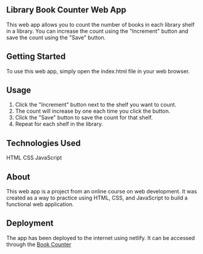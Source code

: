 ## Library Book Counter Web App

This web app allows you to count the number of books in each library shelf in a library. You can increase the count using the "Increment" button and save the count using the "Save" button.

## Getting Started

To use this web app, simply open the index.html file in your web browser.

## Usage

1. Click the "Increment" button next to the shelf you want to count.
2. The count will increase by one each time you click the button.
3. Click the "Save" button to save the count for that shelf.
4. Repeat for each shelf in the library.

## Technologies Used

HTML
CSS
JavaScript

## About

This web app is a project from an online course on web development. It was created as a way to practice using HTML, CSS, and JavaScript to build a functional web application.

## Deployment

The app has been deployed to the internet using netlify. It can be accessed through the [Book Counter](https://645cbd7fa8bbbe7f687edfa6--chimerical-torrone-189174.netlify.app/)
